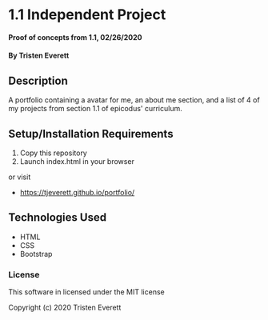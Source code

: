 # 1.1 Independent Project

#### Proof of concepts from 1.1, 02/26/2020

#### By Tristen Everett

## Description

A portfolio containing a avatar for me, an about me section, and a list of 4 of my projects from section 1.1 of epicodus' curriculum.

## Setup/Installation Requirements

1. Copy this repository
2. Launch index.html in your browser

or visit
* https://tjeverett.github.io/portfolio/

## Technologies Used

* HTML
* CSS
* Bootstrap

### License

This software in licensed under the MIT license

Copyright (c) 2020 Tristen Everett